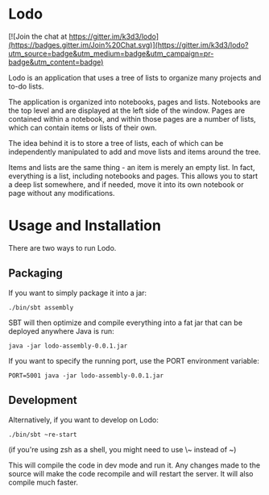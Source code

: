 # Lodo

[![Join the chat at https://gitter.im/k3d3/lodo](https://badges.gitter.im/Join%20Chat.svg)](https://gitter.im/k3d3/lodo?utm_source=badge&utm_medium=badge&utm_campaign=pr-badge&utm_content=badge)

Lodo is an application that uses a tree of lists to organize many projects and to-do lists.

The application is organized into notebooks, pages and lists. Notebooks are the top level and
are displayed at the left side of the window. Pages are contained within a notebook, and within
those pages are a number of lists, which can contain items or lists of their own.

The idea behind it is to store a tree of lists, each of which can be independently manipulated to
add and move lists and items around the tree.

Items and lists are the same thing - an item is merely an empty list. In fact, everything is a list,
including notebooks and pages. This allows you to start a deep list somewhere, and if needed, move it
into its own notebook or page without any modifications.

# Usage and Installation

There are two ways to run Lodo.

## Packaging
If you want to simply package it into a jar:

    ./bin/sbt assembly

SBT will then optimize and compile everything into a fat jar that can be deployed anywhere Java is run:

    java -jar lodo-assembly-0.0.1.jar

If you want to specify the running port, use the PORT environment variable:

    PORT=5001 java -jar lodo-assembly-0.0.1.jar


## Development
Alternatively, if you want to develop on Lodo:

    ./bin/sbt ~re-start

(if you're using zsh as a shell, you might need to use \\~ instead of ~)

This will compile the code in dev mode and run it. Any changes made to the source will make
the code recompile and will restart the server. It will also compile much faster.